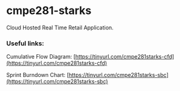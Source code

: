 # cmpe281-starks

Cloud Hosted Real Time Retail Application.

### Useful links:

Cumulative Flow Diagram: [https://tinyurl.com/cmpe281starks-cfd](https://tinyurl.com/cmpe281starks-cfd) 

Sprint Burndown Chart: [https://tinyurl.com/cmpe281starks-sbc](https://tinyurl.com/cmpe281starks-sbc)


